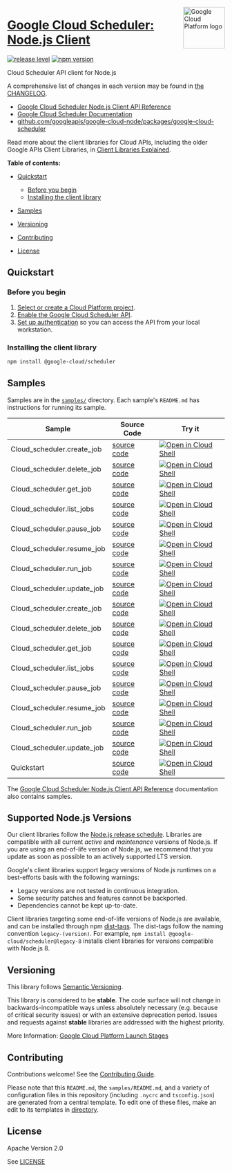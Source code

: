 [//]: # "This README.md file is auto-generated, all changes to this file will be lost."
[//]: # "To regenerate it, use `python -m synthtool`."
<img src="https://avatars2.githubusercontent.com/u/2810941?v=3&s=96" alt="Google Cloud Platform logo" title="Google Cloud Platform" align="right" height="96" width="96"/>

# [Google Cloud Scheduler: Node.js Client](https://github.com/googleapis/google-cloud-node/tree/main/packages/google-cloud-scheduler)

[![release level](https://img.shields.io/badge/release%20level-stable-brightgreen.svg?style=flat)](https://cloud.google.com/terms/launch-stages)
[![npm version](https://img.shields.io/npm/v/@google-cloud/scheduler.svg)](https://www.npmjs.org/package/@google-cloud/scheduler)




Cloud Scheduler API client for Node.js


A comprehensive list of changes in each version may be found in
[the CHANGELOG](https://github.com/googleapis/google-cloud-node/tree/main/packages/google-cloud-scheduler/CHANGELOG.md).

* [Google Cloud Scheduler Node.js Client API Reference][client-docs]
* [Google Cloud Scheduler Documentation][product-docs]
* [github.com/googleapis/google-cloud-node/packages/google-cloud-scheduler](https://github.com/googleapis/google-cloud-node/tree/main/packages/google-cloud-scheduler)

Read more about the client libraries for Cloud APIs, including the older
Google APIs Client Libraries, in [Client Libraries Explained][explained].

[explained]: https://cloud.google.com/apis/docs/client-libraries-explained

**Table of contents:**


* [Quickstart](#quickstart)
  * [Before you begin](#before-you-begin)
  * [Installing the client library](#installing-the-client-library)

* [Samples](#samples)
* [Versioning](#versioning)
* [Contributing](#contributing)
* [License](#license)

## Quickstart

### Before you begin

1.  [Select or create a Cloud Platform project][projects].
1.  [Enable the Google Cloud Scheduler API][enable_api].
1.  [Set up authentication][auth] so you can access the
    API from your local workstation.

### Installing the client library

```bash
npm install @google-cloud/scheduler
```




## Samples

Samples are in the [`samples/`](https://github.com/googleapis/google-cloud-node/tree/main/packages/google-cloud-scheduler/samples) directory. Each sample's `README.md` has instructions for running its sample.

| Sample                      | Source Code                       | Try it |
| --------------------------- | --------------------------------- | ------ |
| Cloud_scheduler.create_job | [source code](https://github.com/googleapis/google-cloud-node/blob/master/packages/google-cloud-scheduler/samples/generated/v1/cloud_scheduler.create_job.js) | [![Open in Cloud Shell][shell_img]](https://console.cloud.google.com/cloudshell/open?git_repo=https://github.com/googleapis/google-cloud-node&page=editor&open_in_editor=packages/google-cloud-scheduler/samples/generated/v1/cloud_scheduler.create_job.js,packages/google-cloud-scheduler/samples/README.md) |
| Cloud_scheduler.delete_job | [source code](https://github.com/googleapis/google-cloud-node/blob/master/packages/google-cloud-scheduler/samples/generated/v1/cloud_scheduler.delete_job.js) | [![Open in Cloud Shell][shell_img]](https://console.cloud.google.com/cloudshell/open?git_repo=https://github.com/googleapis/google-cloud-node&page=editor&open_in_editor=packages/google-cloud-scheduler/samples/generated/v1/cloud_scheduler.delete_job.js,packages/google-cloud-scheduler/samples/README.md) |
| Cloud_scheduler.get_job | [source code](https://github.com/googleapis/google-cloud-node/blob/master/packages/google-cloud-scheduler/samples/generated/v1/cloud_scheduler.get_job.js) | [![Open in Cloud Shell][shell_img]](https://console.cloud.google.com/cloudshell/open?git_repo=https://github.com/googleapis/google-cloud-node&page=editor&open_in_editor=packages/google-cloud-scheduler/samples/generated/v1/cloud_scheduler.get_job.js,packages/google-cloud-scheduler/samples/README.md) |
| Cloud_scheduler.list_jobs | [source code](https://github.com/googleapis/google-cloud-node/blob/master/packages/google-cloud-scheduler/samples/generated/v1/cloud_scheduler.list_jobs.js) | [![Open in Cloud Shell][shell_img]](https://console.cloud.google.com/cloudshell/open?git_repo=https://github.com/googleapis/google-cloud-node&page=editor&open_in_editor=packages/google-cloud-scheduler/samples/generated/v1/cloud_scheduler.list_jobs.js,packages/google-cloud-scheduler/samples/README.md) |
| Cloud_scheduler.pause_job | [source code](https://github.com/googleapis/google-cloud-node/blob/master/packages/google-cloud-scheduler/samples/generated/v1/cloud_scheduler.pause_job.js) | [![Open in Cloud Shell][shell_img]](https://console.cloud.google.com/cloudshell/open?git_repo=https://github.com/googleapis/google-cloud-node&page=editor&open_in_editor=packages/google-cloud-scheduler/samples/generated/v1/cloud_scheduler.pause_job.js,packages/google-cloud-scheduler/samples/README.md) |
| Cloud_scheduler.resume_job | [source code](https://github.com/googleapis/google-cloud-node/blob/master/packages/google-cloud-scheduler/samples/generated/v1/cloud_scheduler.resume_job.js) | [![Open in Cloud Shell][shell_img]](https://console.cloud.google.com/cloudshell/open?git_repo=https://github.com/googleapis/google-cloud-node&page=editor&open_in_editor=packages/google-cloud-scheduler/samples/generated/v1/cloud_scheduler.resume_job.js,packages/google-cloud-scheduler/samples/README.md) |
| Cloud_scheduler.run_job | [source code](https://github.com/googleapis/google-cloud-node/blob/master/packages/google-cloud-scheduler/samples/generated/v1/cloud_scheduler.run_job.js) | [![Open in Cloud Shell][shell_img]](https://console.cloud.google.com/cloudshell/open?git_repo=https://github.com/googleapis/google-cloud-node&page=editor&open_in_editor=packages/google-cloud-scheduler/samples/generated/v1/cloud_scheduler.run_job.js,packages/google-cloud-scheduler/samples/README.md) |
| Cloud_scheduler.update_job | [source code](https://github.com/googleapis/google-cloud-node/blob/master/packages/google-cloud-scheduler/samples/generated/v1/cloud_scheduler.update_job.js) | [![Open in Cloud Shell][shell_img]](https://console.cloud.google.com/cloudshell/open?git_repo=https://github.com/googleapis/google-cloud-node&page=editor&open_in_editor=packages/google-cloud-scheduler/samples/generated/v1/cloud_scheduler.update_job.js,packages/google-cloud-scheduler/samples/README.md) |
| Cloud_scheduler.create_job | [source code](https://github.com/googleapis/google-cloud-node/blob/master/packages/google-cloud-scheduler/samples/generated/v1beta1/cloud_scheduler.create_job.js) | [![Open in Cloud Shell][shell_img]](https://console.cloud.google.com/cloudshell/open?git_repo=https://github.com/googleapis/google-cloud-node&page=editor&open_in_editor=packages/google-cloud-scheduler/samples/generated/v1beta1/cloud_scheduler.create_job.js,packages/google-cloud-scheduler/samples/README.md) |
| Cloud_scheduler.delete_job | [source code](https://github.com/googleapis/google-cloud-node/blob/master/packages/google-cloud-scheduler/samples/generated/v1beta1/cloud_scheduler.delete_job.js) | [![Open in Cloud Shell][shell_img]](https://console.cloud.google.com/cloudshell/open?git_repo=https://github.com/googleapis/google-cloud-node&page=editor&open_in_editor=packages/google-cloud-scheduler/samples/generated/v1beta1/cloud_scheduler.delete_job.js,packages/google-cloud-scheduler/samples/README.md) |
| Cloud_scheduler.get_job | [source code](https://github.com/googleapis/google-cloud-node/blob/master/packages/google-cloud-scheduler/samples/generated/v1beta1/cloud_scheduler.get_job.js) | [![Open in Cloud Shell][shell_img]](https://console.cloud.google.com/cloudshell/open?git_repo=https://github.com/googleapis/google-cloud-node&page=editor&open_in_editor=packages/google-cloud-scheduler/samples/generated/v1beta1/cloud_scheduler.get_job.js,packages/google-cloud-scheduler/samples/README.md) |
| Cloud_scheduler.list_jobs | [source code](https://github.com/googleapis/google-cloud-node/blob/master/packages/google-cloud-scheduler/samples/generated/v1beta1/cloud_scheduler.list_jobs.js) | [![Open in Cloud Shell][shell_img]](https://console.cloud.google.com/cloudshell/open?git_repo=https://github.com/googleapis/google-cloud-node&page=editor&open_in_editor=packages/google-cloud-scheduler/samples/generated/v1beta1/cloud_scheduler.list_jobs.js,packages/google-cloud-scheduler/samples/README.md) |
| Cloud_scheduler.pause_job | [source code](https://github.com/googleapis/google-cloud-node/blob/master/packages/google-cloud-scheduler/samples/generated/v1beta1/cloud_scheduler.pause_job.js) | [![Open in Cloud Shell][shell_img]](https://console.cloud.google.com/cloudshell/open?git_repo=https://github.com/googleapis/google-cloud-node&page=editor&open_in_editor=packages/google-cloud-scheduler/samples/generated/v1beta1/cloud_scheduler.pause_job.js,packages/google-cloud-scheduler/samples/README.md) |
| Cloud_scheduler.resume_job | [source code](https://github.com/googleapis/google-cloud-node/blob/master/packages/google-cloud-scheduler/samples/generated/v1beta1/cloud_scheduler.resume_job.js) | [![Open in Cloud Shell][shell_img]](https://console.cloud.google.com/cloudshell/open?git_repo=https://github.com/googleapis/google-cloud-node&page=editor&open_in_editor=packages/google-cloud-scheduler/samples/generated/v1beta1/cloud_scheduler.resume_job.js,packages/google-cloud-scheduler/samples/README.md) |
| Cloud_scheduler.run_job | [source code](https://github.com/googleapis/google-cloud-node/blob/master/packages/google-cloud-scheduler/samples/generated/v1beta1/cloud_scheduler.run_job.js) | [![Open in Cloud Shell][shell_img]](https://console.cloud.google.com/cloudshell/open?git_repo=https://github.com/googleapis/google-cloud-node&page=editor&open_in_editor=packages/google-cloud-scheduler/samples/generated/v1beta1/cloud_scheduler.run_job.js,packages/google-cloud-scheduler/samples/README.md) |
| Cloud_scheduler.update_job | [source code](https://github.com/googleapis/google-cloud-node/blob/master/packages/google-cloud-scheduler/samples/generated/v1beta1/cloud_scheduler.update_job.js) | [![Open in Cloud Shell][shell_img]](https://console.cloud.google.com/cloudshell/open?git_repo=https://github.com/googleapis/google-cloud-node&page=editor&open_in_editor=packages/google-cloud-scheduler/samples/generated/v1beta1/cloud_scheduler.update_job.js,packages/google-cloud-scheduler/samples/README.md) |
| Quickstart | [source code](https://github.com/googleapis/google-cloud-node/blob/master/packages/google-cloud-scheduler/samples/quickstart.js) | [![Open in Cloud Shell][shell_img]](https://console.cloud.google.com/cloudshell/open?git_repo=https://github.com/googleapis/google-cloud-node&page=editor&open_in_editor=packages/google-cloud-scheduler/samples/quickstart.js,packages/google-cloud-scheduler/samples/README.md) |



The [Google Cloud Scheduler Node.js Client API Reference][client-docs] documentation
also contains samples.

## Supported Node.js Versions

Our client libraries follow the [Node.js release schedule](https://github.com/nodejs/release#release-schedule).
Libraries are compatible with all current _active_ and _maintenance_ versions of
Node.js.
If you are using an end-of-life version of Node.js, we recommend that you update
as soon as possible to an actively supported LTS version.

Google's client libraries support legacy versions of Node.js runtimes on a
best-efforts basis with the following warnings:

* Legacy versions are not tested in continuous integration.
* Some security patches and features cannot be backported.
* Dependencies cannot be kept up-to-date.

Client libraries targeting some end-of-life versions of Node.js are available, and
can be installed through npm [dist-tags](https://docs.npmjs.com/cli/dist-tag).
The dist-tags follow the naming convention `legacy-(version)`.
For example, `npm install @google-cloud/scheduler@legacy-8` installs client libraries
for versions compatible with Node.js 8.

## Versioning

This library follows [Semantic Versioning](http://semver.org/).



This library is considered to be **stable**. The code surface will not change in backwards-incompatible ways
unless absolutely necessary (e.g. because of critical security issues) or with
an extensive deprecation period. Issues and requests against **stable** libraries
are addressed with the highest priority.






More Information: [Google Cloud Platform Launch Stages][launch_stages]

[launch_stages]: https://cloud.google.com/terms/launch-stages

## Contributing

Contributions welcome! See the [Contributing Guide](https://github.com/googleapis/google-cloud-node/blob/master/CONTRIBUTING.md).

Please note that this `README.md`, the `samples/README.md`,
and a variety of configuration files in this repository (including `.nycrc` and `tsconfig.json`)
are generated from a central template. To edit one of these files, make an edit
to its templates in
[directory](https://github.com/googleapis/synthtool).

## License

Apache Version 2.0

See [LICENSE](https://github.com/googleapis/google-cloud-node/blob/master/LICENSE)

[client-docs]: https://cloud.google.com/nodejs/docs/reference/scheduler/latest
[product-docs]: https://cloud.google.com/scheduler
[shell_img]: https://gstatic.com/cloudssh/images/open-btn.png
[projects]: https://console.cloud.google.com/project
[billing]: https://support.google.com/cloud/answer/6293499#enable-billing
[enable_api]: https://console.cloud.google.com/flows/enableapi?apiid=cloudscheduler.googleapis.com
[auth]: https://cloud.google.com/docs/authentication/external/set-up-adc-local
